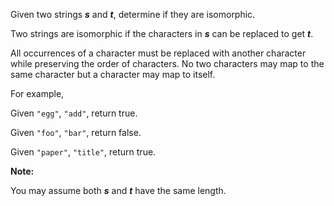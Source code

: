 
Given two strings ***s*** and ***t***, determine if they are isomorphic.

Two strings are isomorphic if the characters in ***s*** can be replaced to get ***t***.

All occurrences of a character must be replaced with another character while preserving the order of characters. No two characters may map to the same character but a character may map to itself.

For example,<br>
Given `"egg"`, `"add"`, return true.

Given `"foo"`, `"bar"`, return false.

Given `"paper"`, `"title"`, return true.

**Note:**<br>
You may assume both ***s*** and ***t*** have the same length.
